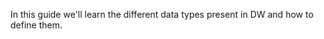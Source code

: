 In this guide we'll learn the different data types present in DW and how to define them.

<description of canonical model>
